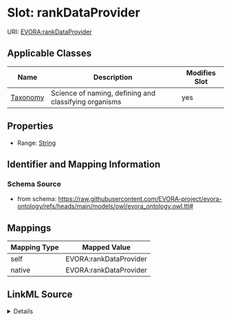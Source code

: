 

# Slot: rankDataProvider



URI: [EVORA:rankDataProvider](https://raw.githubusercontent.com/EVORA-project/evora-ontology/refs/heads/main/models/owl/evora_ontology.owl.ttl#rankDataProvider)



<!-- no inheritance hierarchy -->





## Applicable Classes

| Name | Description | Modifies Slot |
| --- | --- | --- |
| [Taxonomy](Taxonomy.md) | Science of naming, defining and classifying organisms |  yes  |







## Properties

* Range: [String](String.md)





## Identifier and Mapping Information







### Schema Source


* from schema: https://raw.githubusercontent.com/EVORA-project/evora-ontology/refs/heads/main/models/owl/evora_ontology.owl.ttl#




## Mappings

| Mapping Type | Mapped Value |
| ---  | ---  |
| self | EVORA:rankDataProvider |
| native | EVORA:rankDataProvider |




## LinkML Source

<details>
```yaml
name: rankDataProvider
from_schema: https://raw.githubusercontent.com/EVORA-project/evora-ontology/refs/heads/main/models/owl/evora_ontology.owl.ttl#
rank: 1000
alias: rankDataProvider
domain_of:
- Taxonomy
range: string

```
</details>